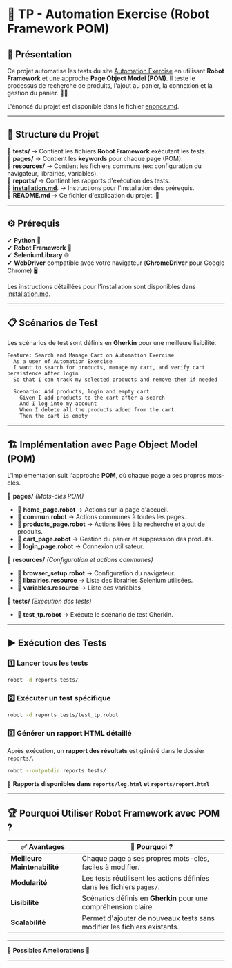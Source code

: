 # 🚀 TP - Automation Exercise (Robot Framework POM)

## 📌 Présentation

Ce projet automatise les tests du site [Automation Exercise](http://automationexercise.com) en utilisant **Robot Framework** et une approche **Page Object Model (POM)**. Il teste le processus de recherche de produits, l'ajout au panier, la connexion et la gestion du panier. 🛒✨

L'énoncé du projet est disponible dans le fichier [enonce.md](./enonce.md).

---

## 📂 Structure du Projet

📁 **tests/** → Contient les fichiers **Robot Framework** exécutant les tests.  
📁 **pages/** → Contient les **keywords** pour chaque page (POM).  
📁 **resources/** → Contient les fichiers communs (ex: configuration du navigateur, librairies, variables).  
📁 **reports/** → Contient les rapports d'exécution des tests.  
📄 [**installation.md**](./installation.md). → Instructions pour l'installation des prérequis.  
📄 **README.md** → Ce fichier d'explication du projet. 📖  

---

## ⚙️ Prérequis

✔ **Python** 🐍  
✔ **Robot Framework** 🤖  
✔ **SeleniumLibrary** 🌐  
✔ **WebDriver** compatible avec votre navigateur (**ChromeDriver** pour Google Chrome) 🖥️

Les instructions détaillées pour l'installation sont disponibles dans [installation.md](./installation.md).

---

## 📋 Scénarios de Test

Les scénarios de test sont définis en **Gherkin** pour une meilleure lisibilité.

```Gherkin
Feature: Search and Manage Cart on Automation Exercise
  As a user of Automation Exercise
  I want to search for products, manage my cart, and verify cart persistence after login
  So that I can track my selected products and remove them if needed

  Scenario: Add products, login and empty cart
    Given I add products to the cart after a search 
    And I log into my account 
    When I delete all the products added from the cart 
    Then the cart is empty
```

---

## 🏗️ Implémentation avec Page Object Model (POM)

L'implémentation suit l'approche **POM**, où chaque page a ses propres mots-clés.

📁 **pages/** _(Mots-clés POM)_  
- 📄 **home_page.robot** → Actions sur la page d'accueil. 
- 📄 **commun.robot** → Actions communes à toutes les pages.  
- 📄 **products_page.robot** → Actions liées à la recherche et ajout de produits.  
- 📄 **cart_page.robot** → Gestion du panier et suppression des produits.  
- 📄 **login_page.robot** → Connexion utilisateur.  

📁 **resources/** _(Configuration et actions communes)_  
- 📄 **browser_setup.robot** → Configuration du navigateur.
- 📄 **librairies.resource** → Liste des librairies Selenium utilisées.
- 📄 **variables.resource** → Liste des variables

📁 **tests/** _(Exécution des tests)_  
- 📄 **test_tp.robot** → Exécute le scénario de test Gherkin.  

---

## ▶️ Exécution des Tests

### **1️⃣ Lancer tous les tests**
```bash
robot -d reports tests/
```

### **2️⃣ Exécuter un test spécifique**
```bash
robot -d reports tests/test_tp.robot
```

### **3️⃣ Générer un rapport HTML détaillé**
Après exécution, un **rapport des résultats** est généré dans le dossier `reports/`.

```bash
robot --outputdir reports tests/
```

📂 **Rapports disponibles dans `reports/log.html` et `reports/report.html`**  

---

## 🏆 Pourquoi Utiliser Robot Framework avec POM ?

| ✅ **Avantages** | 🚀 **Pourquoi ?** |
|-----------------|------------------|
| **Meilleure Maintenabilité** | Chaque page a ses propres mots-clés, faciles à modifier. |
| **Modularité** | Les tests réutilisent les actions définies dans les fichiers `pages/`. |
| **Lisibilité** | Scénarios définis en **Gherkin** pour une compréhension claire. |
| **Scalabilité** | Permet d'ajouter de nouveaux tests sans modifier les fichiers existants. |

---

🚀 **Possibles Ameliorations** 🎯

---
